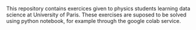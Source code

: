 This repository contains exercices given to physics students learning data science at University of Paris.
These exercises are suposed to be solved using python notebook, for example through the google colab service.

